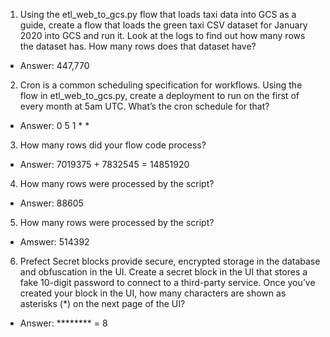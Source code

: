 1. Using the etl_web_to_gcs.py flow that loads taxi data into GCS as a guide, create a flow that loads the green taxi CSV dataset for January 2020 into GCS and run it. Look at the logs to find out how many rows the dataset has.
How many rows does that dataset have?

- Answer: 447,770

2. Cron is a common scheduling specification for workflows.
Using the flow in etl_web_to_gcs.py, create a deployment to run on the first of every month at 5am UTC. What’s the cron schedule for that?

- Answer: 0 5 1 * *

3. How many rows did your flow code process?

- Answer: 7019375 + 7832545 = 14851920

4. How many rows were processed by the script?

- Answer: 88605

5. How many rows were processed by the script?

- Amswer: 514392

6. Prefect Secret blocks provide secure, encrypted storage in the database and obfuscation in the UI. Create a secret block in the UI that stores a fake 10-digit password to connect to a third-party service. Once you’ve created your block in the UI, how many characters are shown as asterisks (*) on the next page of the UI?

- Answer: ******** = 8
